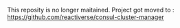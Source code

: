 This reposity is no longer maitained. Project got moved to : https://github.com/reactiverse/consul-cluster-manager
